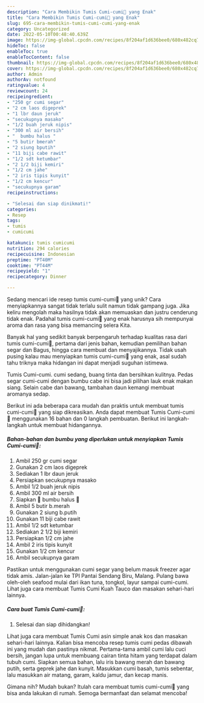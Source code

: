 ```yaml
---
description: "Cara Membikin Tumis Cumi-cumi🐙 yang Enak"
title: "Cara Membikin Tumis Cumi-cumi🐙 yang Enak"
slug: 695-cara-membikin-tumis-cumi-cumi-yang-enak
category: Uncategorized
date: 2022-05-10T00:48:40.639Z
image: https://img-global.cpcdn.com/recipes/8f204af1d636bee0/680x482cq70/tumis-cumi-cumi-foto-resep-utama.jpg
hideToc: false
enableToc: true
enableTocContent: false
thumbnail: https://img-global.cpcdn.com/recipes/8f204af1d636bee0/680x482cq70/tumis-cumi-cumi-foto-resep-utama.jpg
cover: https://img-global.cpcdn.com/recipes/8f204af1d636bee0/680x482cq70/tumis-cumi-cumi-foto-resep-utama.jpg
author: Admin
authorAv: notfound
ratingvalue: 4
reviewcount: 24
recipeingredient:
- "250 gr cumi segar"
- "2 cm laos digeprek"
- "1 lbr daun jeruk"
- "secukupnya masako"
- "1/2 buah jeruk nipis"
- "300 ml air bersih"
- "  bumbu halus "
- "5 butir bmerah"
- "2 siung bputih"
- "11 biji cabe rawit"
- "1/2 sdt ketumbar"
- "2 1/2 biji kemiri"
- "1/2 cm jahe"
- "2 iris tipis kunyit"
- "1/2 cm kencur"
- "secukupnya garam"
recipeinstructions:

- "Selesai dan siap dinikmati!"
categories:
- Resep
tags:
- tumis
- cumicumi

katakunci: tumis cumicumi 
nutrition: 294 calories
recipecuisine: Indonesian
preptime: "PT40M"
cooktime: "PT44M"
recipeyield: "1"
recipecategory: Dinner

---
```





Sedang mencari ide resep tumis cumi-cumi🐙 yang unik? Cara menyiapkannya sangat tidak terlalu sulit namun tidak gampang juga. Jika keliru mengolah maka hasilnya tidak akan memuaskan dan justru cenderung tidak enak. Padahal tumis cumi-cumi🐙 yang enak harusnya sih mempunyai aroma dan rasa yang bisa memancing selera Kita.





Banyak hal yang sedikit banyak berpengaruh terhadap kualitas rasa dari tumis cumi-cumi🐙, pertama dari jenis bahan, kemudian pemilihan bahan segar dan Bagus, hingga cara membuat dan menyajikannya. Tidak usah pusing kalau mau menyiapkan tumis cumi-cumi🐙 yang enak,      asal sudah tahu triknya maka hidangan ini dapat menjadi suguhan istimewa.














Tumis Cumi-cumi. cumi sedang, buang tinta dan bersihkan kulitnya. Pedas segar cumi-cumi dengan bumbu cabe ini bisa jadi pilihan lauk enak makan siang. Selain cabe dan bawang, tambahan daun kemangi membuat aromanya sedap.






Berikut ini ada beberapa cara mudah dan praktis untuk membuat tumis cumi-cumi🐙 yang siap dikreasikan. Anda dapat membuat Tumis Cumi-cumi🐙 menggunakan 16 bahan dan 0 langkah pembuatan. Berikut ini langkah-langkah untuk membuat hidangannya.

<!--inarticleads1-->

##### Bahan-bahan dan bumbu yang diperlukan untuk menyiapkan Tumis Cumi-cumi🐙:

1. Ambil 250 gr cumi segar
1. Gunakan 2 cm laos digeprek
1. Sediakan 1 lbr daun jeruk
1. Persiapkan secukupnya masako
1. Ambil 1/2 buah jeruk nipis
1. Ambil 300 ml air bersih
1. Siapkan  🍅 bumbu halus 🍅
1. Ambil 5 butir b.merah
1. Gunakan 2 siung b.putih
1. Gunakan 11 biji cabe rawit
1. Ambil 1/2 sdt ketumbar
1. Sediakan 2 1/2 biji kemiri
1. Persiapkan 1/2 cm jahe
1. Ambil 2 iris tipis kunyit
1. Gunakan 1/2 cm kencur
1. Ambil secukupnya garam


Pastikan untuk menggunakan cumi segar yang belum masuk freezer agar tidak amis. Jalan-jalan ke TPI Pantai Sendang Biru, Malang. Pulang bawa oleh-oleh seafood mulai dari ikan tuna, tongkol, layur sampai cumi-cumi. Lihat juga cara membuat Tumis Cumi Kuah Tauco dan masakan sehari-hari lainnya. 

<!--inarticleads2-->

##### Cara buat Tumis Cumi-cumi🐙:


1. Selesai dan siap dihidangkan!

Lihat juga cara membuat Tumis Cumi asin simple anak kos dan masakan sehari-hari lainnya. Kalian bisa mencoba resep tumis cumi pedas dibawah ini yang mudah dan pastinya nikmat. Pertama-tama ambil cumi lalu cuci bersih, jangan lupa untuk membuang cairan tinta hitam yang terdapat dalam tubuh cumi. Siapkan semua bahan, lalu iris bawang merah dan bawang putih, serta geprek jahe dan kunyit. Masukkan cumi basah, tumis sebentar, lalu masukkan air matang, garam, kaldu jamur, dan kecap manis. 

Gimana nih? Mudah bukan? Itulah cara membuat tumis cumi-cumi🐙 yang bisa anda lakukan di rumah. Semoga bermanfaat dan selamat mencoba!
